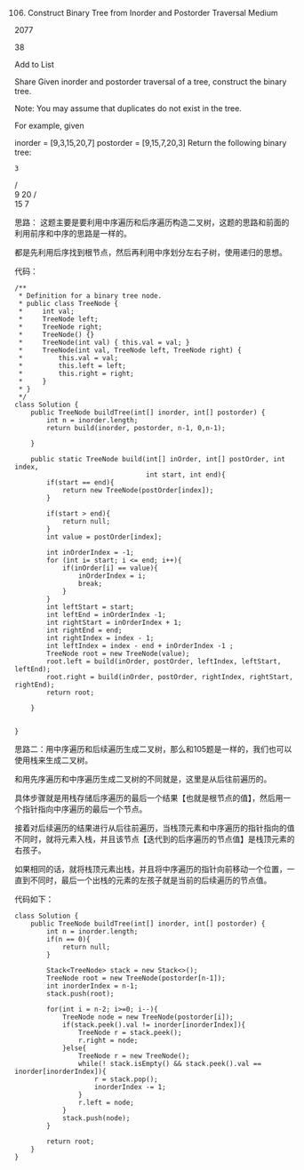 106. Construct Binary Tree from Inorder and Postorder Traversal
Medium

2077

38

Add to List

Share
Given inorder and postorder traversal of a tree, construct the binary tree.

Note:
You may assume that duplicates do not exist in the tree.

For example, given

inorder = [9,3,15,20,7]
postorder = [9,15,7,20,3]
Return the following binary tree:

    3
   / \
  9  20
    /  \
   15   7



思路： 这题主要是要利用中序遍历和后序遍历构造二叉树，这题的思路和前面的利用前序和中序的思路是一样的。

都是先利用后序找到根节点，然后再利用中序划分左右子树，使用递归的思想。


代码：
```
/**
 * Definition for a binary tree node.
 * public class TreeNode {
 *     int val;
 *     TreeNode left;
 *     TreeNode right;
 *     TreeNode() {}
 *     TreeNode(int val) { this.val = val; }
 *     TreeNode(int val, TreeNode left, TreeNode right) {
 *         this.val = val;
 *         this.left = left;
 *         this.right = right;
 *     }
 * }
 */
class Solution {
    public TreeNode buildTree(int[] inorder, int[] postorder) {
        int n = inorder.length;
        return build(inorder, postorder, n-1, 0,n-1);

    }
    
    public static TreeNode build(int[] inOrder, int[] postOrder, int index,
                                 int start, int end){
        if(start == end){
            return new TreeNode(postOrder[index]);
        }

        if(start > end){
            return null;
        }
        int value = postOrder[index];

        int inOrderIndex = -1;
        for (int i= start; i <= end; i++){
            if(inOrder[i] == value){
                inOrderIndex = i;
                break;
            }
        }
        int leftStart = start;
        int leftEnd = inOrderIndex -1;
        int rightStart = inOrderIndex + 1;
        int rightEnd = end;
        int rightIndex = index - 1;
        int leftIndex = index - end + inOrderIndex -1 ;
        TreeNode root = new TreeNode(value);
        root.left = build(inOrder, postOrder, leftIndex, leftStart, leftEnd);
        root.right = build(inOrder, postOrder, rightIndex, rightStart, rightEnd);
        return root;

    }
    
    
}
```




思路二：用中序遍历和后续遍历生成二叉树，那么和105题是一样的，我们也可以使用栈来生成二叉树。

和用先序遍历和中序遍历生成二叉树的不同就是，这里是从后往前遍历的。

具体步骤就是用栈存储后序遍历的最后一个结果【也就是根节点的值】，然后用一个指针指向中序遍历的最后一个节点。

接着对后续遍历的结果进行从后往前遍历，当栈顶元素和中序遍历的指针指向的值不同时，就将元素入栈，并且该节点【迭代到的后序遍历的节点值】是栈顶元素的右孩子。

如果相同的话，就将栈顶元素出栈，并且将中序遍历的指针向前移动一个位置，一直到不同时，最后一个出栈的元素的左孩子就是当前的后续遍历的节点值。

代码如下：
```
class Solution {
    public TreeNode buildTree(int[] inorder, int[] postorder) {
        int n = inorder.length;
        if(n == 0){
            return null;
        }

        Stack<TreeNode> stack = new Stack<>();
        TreeNode root = new TreeNode(postorder[n-1]);
        int inorderIndex = n-1;
        stack.push(root);
        
        for(int i = n-2; i>=0; i--){
            TreeNode node = new TreeNode(postorder[i]);
            if(stack.peek().val != inorder[inorderIndex]){
                TreeNode r = stack.peek();
                r.right = node;
            }else{
                TreeNode r = new TreeNode();
                while(! stack.isEmpty() && stack.peek().val == inorder[inorderIndex]){
                    r = stack.pop();
                    inorderIndex -= 1;
                }
                r.left = node;
            }
            stack.push(node);
        }
    
        return root;
    }   
}
```
